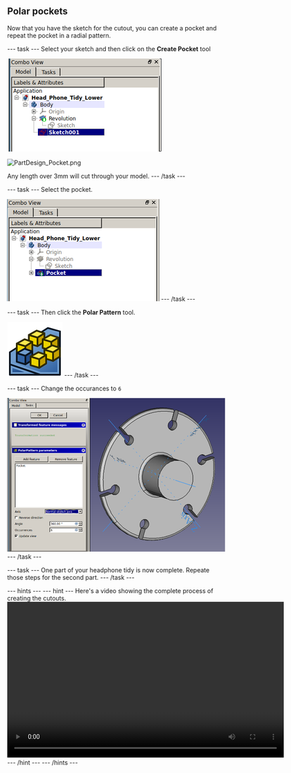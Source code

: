## Polar pockets

Now that you have the sketch for the cutout, you can create a pocket and repeat the pocket in a radial pattern.

--- task ---
Select your sketch and then click on the **Create Pocket** tool

![select_sketch.png](images/select_sketch.png)

![PartDesign_Pocket.png](PartDesign_Pocket.png)

Any length over 3mm will cut through your model.
--- /task ---

--- task ---
Select the pocket.

![select_pocket.png](images/select_pocket.png)
--- /task ---

--- task ---
Then click the **Polar Pattern** tool.

![PartDesign_PolarPattern.png](images/PartDesign_PolarPattern.png)
--- /task ---

--- task ---
Change the occurances to `6`

![polar_pattern.png](images/polar_pattern.png)
--- /task ---

--- task ---
One part of your headphone tidy is now complete. Repeate those steps for the second part.
--- /task ---

--- hints --- --- hint ---
Here's a video showing the complete process of creating the cutouts.
<video width="640" height="360" controls>
<source src="images/cutouts.webm" type="video/webm">
Your browser does not support WebM video, try FireFox or Chrome
</video>
--- /hint --- --- /hints ---

